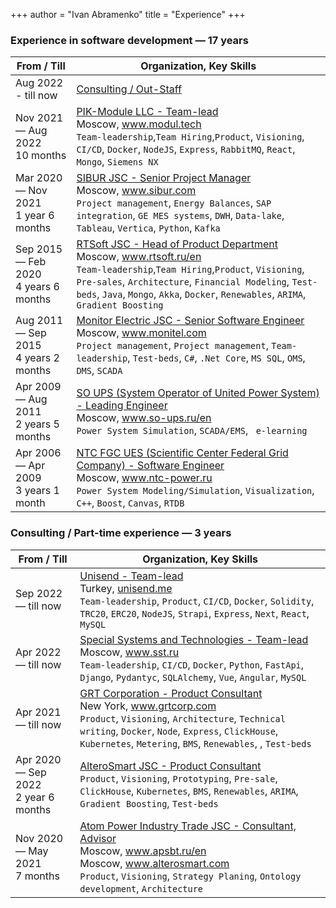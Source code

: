 +++
author = "Ivan Abramenko"
title = "Experience"
+++

### Experience in software development — 17 years

| From / Till                             | Organization, Key Skills                                                                                                      |
| --------------------------------------- | ----------------------------------------------------------------------------------------------------------------- |
| Aug 2022 - till now                     | [Consulting / Out-Staff](#consulting--part-time-experience--3-years)                                              |
| Nov 2021 — Aug 2022<br>10 months        | [PIK-Module LLC - Team-lead](pik-module/) <br> Moscow, www.modul.tech <br> `Team-leadership`,`Team Hiring`,`Product`, `Visioning`, `CI/CD`, `Docker`, `NodeJS`, `Express`, `RabbitMQ`, `React`, `Mongo`, `Siemens NX` |
| Mar 2020 — Nov 2021<br>1 year 6 months  | [SIBUR JSC - Senior Project Manager](sibur/) <br> Moscow, www.sibur.com <br> `Project management`, `Energy Balances`, `SAP integration`, `GE MES systems`, `DWH`, `Data-lake`, `Tableau`, `Vertica`, `Python`, `Kafka`|
| Sep 2015 — Feb 2020<br>4 years 6 months | [RTSoft JSC - Head of Product Department](rtsoft/) <br> Moscow, www.rtsoft.ru/en <br> `Team-leadership`,`Team Hiring`,`Product`, `Visioning`, `Pre-sales`,  `Architecture`, `Financial Modeling`, `Test-beds`, `Java`, `Mongo`, `Akka`, `Docker`, `Renewables`, `ARIMA`, `Gradient Boosting` |
| Aug 2011 — Sep 2015<br>4 years 2 months | [Monitor Electric JSC - Senior Software Engineer](monitel/) <br> Moscow, www.monitel.com <br> `Project management`, `Project management`,  `Team-leadership`, `Test-beds`, `C#`, `.Net Core`, `MS SQL`, `OMS`, `DMS`, `SCADA`|
| Apr 2009 — Aug 2011<br>2 years 5 months | [SO UPS (System Operator of United Power System) - Leading Engineer](so-ups/) <br> Moscow, www.so-ups.ru/en <br> `Power System Simulation`, `SCADA/EMS`, ` e-learning`  |
| Apr 2006 — Apr 2009<br>3 years 1 month  | [NTC FGC UES (Scientific Center Federal Grid Company) - Software Engineer](ntc/) <br> Moscow,  www.ntc-power.ru <br> `Power System Modeling/Simulation`, `Visualization`, `C++`, `Boost`, `Canvas`, `RTDB` |

### Consulting / Part-time experience — 3 years

| From / Till                             | Organization, Key Skills                                                                               |
| --------------------------------------- | ------------------------------------------------------------------------------------------ |
| Sep 2022 — till now                     | [Unisend - Team-lead](unisend/) <br> Turkey, [unisend.me](https://unisend.me) <br> `Team-leadership`, `Product`, `CI/CD`, `Docker`, `Solidity`, `TRC20`, `ERC20`, `NodeJS`, `Strapi`, `Express`, `Next`, `React`, `MySQL` |
| Apr 2022 — till now                     | [Special Systems and Technologies - Team-lead](sst/) <br> Moscow, www.sst.ru <br> `Team-leadership`, `CI/CD`, `Docker`, `Python`, `FastApi`, `Django`, `Pydantyc`, `SQLAlchemy`, `Vue`, `Angular`, `MySQL`              |
| Apr 2021 — till now                     | [GRT Corporation - Product Consultant](grt/) <br> New York, www.grtcorp.com <br> `Product`, `Visioning`, `Architecture`, `Technical writing`, `Docker`, `Node`, `Express`, `ClickHouse`, `Kubernetes`, `Metering`, `BMS`, `Renewables`, , `Test-beds`   |
| Apr 2020 — Sep 2022<br>2 year 6 months  | [AlteroSmart JSC - Product Consultant](altero/) <br> `Product`, `Visioning`, `Prototyping`, `Pre-sale`, `ClickHouse`, `Kubernetes`, `BMS`, `Renewables`, `ARIMA`, `Gradient Boosting`, `Test-beds` |
| Nov 2020 — May 2021<br>7 months         | [Atom Power Industry Trade JSC - Consultant, Advisor](apsbt/) <br> Moscow, www.apsbt.ru/en <br> Moscow, www.alterosmart.com  <br> `Product`, `Visioning`, `Strategy Planing`, `Ontology development`, `Architecture`|

